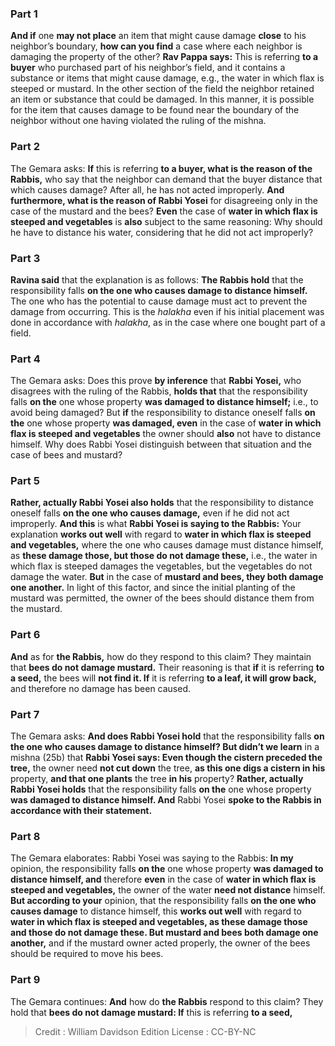 
### Part 1
<b>And if</b> one <b>may not place</b> an item that might cause damage <b>close</b> to his neighbor’s boundary, <b>how can you find</b> a case where each neighbor is damaging the property of the other? <b>Rav Pappa says:</b> This is referring <b>to a buyer</b> who purchased part of his neighbor’s field, and it contains a substance or items that might cause damage, e.g., the water in which flax is steeped or mustard. In the other section of the field the neighbor retained an item or substance that could be damaged. In this manner, it is possible for the item that causes damage to be found near the boundary of the neighbor without one having violated the ruling of the mishna.

### Part 2
The Gemara asks: <b>If</b> this is referring <b>to a buyer, what is the reason of the Rabbis,</b> who say that the neighbor can demand that the buyer distance that which causes damage? After all, he has not acted improperly. <b>And furthermore, what is the reason of Rabbi Yosei</b> for disagreeing only in the case of the mustard and the bees? <b>Even</b> the case of <b>water in which flax is steeped and vegetables</b> is <b>also</b> subject to the same reasoning: Why should he have to distance his water, considering that he did not act improperly?

### Part 3
<b>Ravina said</b> that the explanation is as follows: <b>The Rabbis hold</b> that the responsibility falls <b>on the one who causes damage to distance himself.</b> The one who has the potential to cause damage must act to prevent the damage from occurring. This is the <i>halakha</i> even if his initial placement was done in accordance with <i>halakha</i>, as in the case where one bought part of a field.

### Part 4
The Gemara asks: Does this prove <b>by inference</b> that <b>Rabbi Yosei,</b> who disagrees with the ruling of the Rabbis, <b>holds that</b> that the responsibility falls <b>on the</b> one whose property <b>was damaged to distance himself;</b> i.e., to avoid being damaged? But <b>if</b> the responsibility to distance oneself falls <b>on the</b> one whose property <b>was damaged, even</b> in the case of <b>water in which flax is steeped and vegetables</b> the owner should <b>also</b> not have to distance himself. Why does Rabbi Yosei distinguish between that situation and the case of bees and mustard?

### Part 5
<b>Rather, actually Rabbi Yosei also holds</b> that the responsibility to distance oneself falls <b>on the one who causes damage,</b> even if he did not act improperly. <b>And this</b> is what <b>Rabbi Yosei is saying to the Rabbis:</b> Your explanation <b>works out well</b> with regard to <b>water in which flax is steeped and vegetables,</b> where the one who causes damage must distance himself, as <b>these damage those, but those do not damage these,</b> i.e., the water in which flax is steeped damages the vegetables, but the vegetables do not damage the water. <b>But</b> in the case of <b>mustard and bees, they both damage one another.</b> In light of this factor, and since the initial planting of the mustard was permitted, the owner of the bees should distance them from the mustard.

### Part 6
<b>And</b> as for <b>the Rabbis,</b> how do they respond to this claim? They maintain that <b>bees do not damage mustard.</b> Their reasoning is that <b>if</b> it is referring <b>to a seed,</b> the bees will <b>not find it. If</b> it is referring <b>to a leaf, it will grow back,</b> and therefore no damage has been caused.

### Part 7
The Gemara asks: <b>And does Rabbi Yosei hold</b> that the responsibility falls <b>on the one who causes damage to distance himself? But didn’t we learn</b> in a mishna (25b) that <b>Rabbi Yosei says: Even though the cistern preceded the tree,</b> the owner need <b>not cut down</b> the tree, <b>as this one digs a cistern in his</b> property, <b>and that one plants</b> the tree <b>in his</b> property? <b>Rather, actually Rabbi Yosei holds</b> that the responsibility falls <b>on the</b> one whose property <b>was damaged to distance himself. And</b> Rabbi Yosei <b>spoke to the Rabbis in accordance with their statement.</b>

### Part 8
The Gemara elaborates: Rabbi Yosei was saying to the Rabbis: <b>In my</b> opinion, the responsibility falls <b>on the</b> one whose property <b>was damaged to distance himself, and</b> therefore <b>even</b> in the case of <b>water in which flax is steeped and vegetables,</b> the owner of the water <b>need not distance</b> himself. <b>But according to your</b> opinion, that the responsibility falls <b>on the one who causes damage</b> to distance himself, this <b>works out well</b> with regard to <b>water in which flax is steeped and vegetables, as these damage those and those do not damage these. But mustard and bees both damage one another,</b> and if the mustard owner acted properly, the owner of the bees should be required to move his bees.

### Part 9
The Gemara continues: <b>And</b> how do <b>the Rabbis</b> respond to this claim? They hold that <b>bees do not damage mustard: If</b> this is referring <b>to a seed,</b>

>Credit : William Davidson Edition
>License : CC-BY-NC